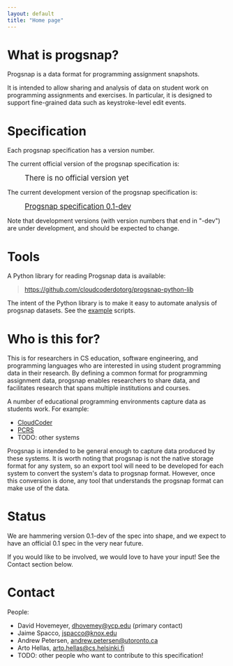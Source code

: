 ```yaml
---
layout: default
title: "Home page"
---
```


# What is progsnap?

Progsnap is a data format for programming assignment snapshots.

It is intended to allow sharing and analysis of data on student work on programming assignments and exercises.  In particular, it is designed to support fine-grained data such as keystroke-level edit events.

# Specification

Each progsnap specification has a version number.

The current official version of the progsnap specification is:

<div style="margin-left: 40px;"><span style="font-size: 120%;">There is no official version yet</span></div>

The current development version of the progsnap specification is:

<div style="margin-left: 40px;"><a style="font-size: 120%;" href="spec-0.1-dev.html">Progsnap specification 0.1-dev</a></div>

Note that development versions (with version numbers that end in "-dev") are under development, and should be expected to change.

# Tools

A Python library for reading Progsnap data is available:

> <https://github.com/cloudcoderdotorg/progsnap-python-lib>

The intent of the Python library is to make it easy to automate analysis of progsnap datasets.  See the [example](https://github.com/cloudcoderdotorg/progsnap-python-lib/tree/master/examples) scripts.

# Who is this for?

This is for researchers in CS education, software engineering, and programming languages who are interested in using student programming data in their research.  By defining a common format for programming assignment data, progsnap enables researchers to share data, and facilitates research that spans multiple institutions and courses.

A number of educational programming environments capture data as students work.  For example:

* [CloudCoder](http://cloudcoder.org)
* [PCRS](https://mcs.utm.utoronto.ca/~pcrs/pcrs/)
* TODO: other systems

Progsnap is intended to be general enough to capture data produced by these systems.  It is worth noting that progsnap is not the native storage format for any system, so an export tool will need to be developed for each system to convert the system's data to progsnap format.  However, once this conversion is done, any tool that understands the progsnap format can make use of the data.

# Status

We are hammering version 0.1-dev of the spec into shape, and we expect to have an official 0.1 spec in the very near future.

If you would like to be involved, we would love to have your input!  See the Contact section below.

# Contact

People:

* David Hovemeyer, <dhovemey@ycp.edu> (primary contact)
* Jaime Spacco, <jspacco@knox.edu>
* Andrew Petersen, <andrew.petersen@utoronto.ca>
* Arto Hellas, <arto.hellas@cs.helsinki.fi>
* TODO: other people who want to contribute to this specification!

<!-- vim:set wrap: ­-->
<!-- vim:set linebreak: -->
<!-- vim:set nolist: -->

